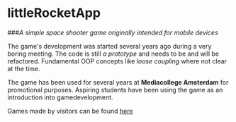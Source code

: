 # littleRocketApp
###*A simple space shooter game originally intended for mobile devices*

The game's development was started several years ago during a very boring meeting.
The code is still *a prototype* and needs to be and will be refactored.
Fundamental OOP concepts like *loose coupling* where not clear at the time.

The game has been used for several years at **Mediacollege Amsterdam** for promotional purposes.
Aspiring students have been using the game as an introduction into gamedevelopment.

Games made by visitors can be found [here](http://gamejam.sites.ma-cloud.nl)
